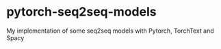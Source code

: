 # pytorch-seq2seq-models
My implementation of some seq2seq models with Pytorch, TorchText and Spacy
